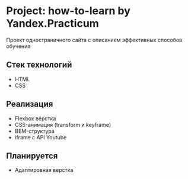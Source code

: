 # Project: how-to-learn by Yandex.Practicum

Проект одностраничного сайта с описанием эффективных способов обучения

## Стек технологий

- HTML
- CSS

## Реализация

- Flexbox вёрстка
- CSS-анимация (transform и keyframe)
- BEM-структура
- iframe c API Youtube

## Планируется

- Адаптировная верстка
